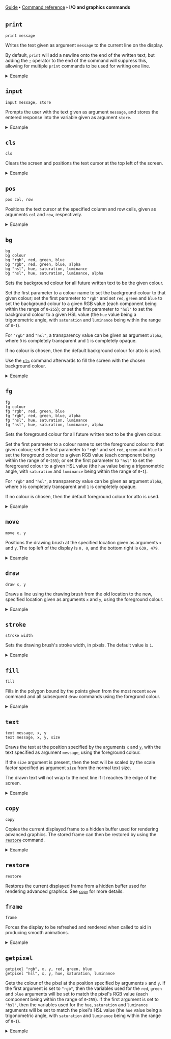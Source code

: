 [Guide](/index.md) 🢒 [Command reference](/reference/index.md) 🢒 **I/O and graphics commands**

## `print`
```
print message
```

Writes the text given as argument `message` to the current line on the display.

By default, `print` will add a newline onto the end of the written text, but adding the `;` operator to the end of the command will suppress this, allowing for multiple `print` commands to be used for writing one line.

<details>
<summary>Example</summary>
<pre>
<code>10 score=120</code>
<code>20 print "Your score is ";</code>
<code>30 print score</code>
<code>40 print "Well done!"</code>
</pre>
</details>

## `input`
```
input message, store
```

Prompts the user with the text given as argument `message`, and stores the entered response into the variable given as argument `store`.

<details>
<summary>Example</summary>
<pre>
<code>10 input "What's your name? ", name$</code>
<code>20 print "Hello, "; name$; "!"</code>
</pre>
</details>

## `cls`
```
cls
```

Clears the screen and positions the text cursor at the top left of the screen.

<details>
<summary>Example</summary>
<pre>
<code>10 cls</code>
<code>20 print "All cleared!"</code>
</pre>
</details>

## `pos`
```
pos col, row
```

Positions the text cursor at the specified column and row cells, given as arguments `col` and `row`, respectively.

<details>
<summary>Example</summary>
<pre>
<code>10 for i=0 to 10</code>
<code>20 pos i, i</code>
<code>30 print "Hello, world!"</code>
<code>40 next</code>
</pre>
</details>

## `bg`
```
bg
bg colour
bg "rgb", red, green, blue
bg "rgb", red, green, blue, alpha
bg "hsl", hue, saturation, luminance
bg "hsl", hue, saturation, luminance, alpha
```

Sets the background colour for all future written text to be the given colour.

Set the first parameter to a colour name to set the background colour to that given colour; set the first parameter to `"rgb"` and set `red`, `green` and `blue` to set the background colour to a given RGB value (each component being within the range of `0`-`255`); or set the first parameter to `"hsl"` to set the background colour to a given HSL value (the `hue` value being a trigonometric angle, with `saturation` and `luminance` being within the range of `0`-`1`).

For `"rgb"` and `"hsl"`, a transparency value can be given as argument `alpha`, where `0` is completely transparent and `1` is completely opaque.

If no colour is chosen, then the default background colour for atto is used.

Use the [`cls`](#cls) command afterwards to fill the screen with the chosen background colour.

<details>
<summary>Example</summary>
<pre>
<code>10 bg "lightblue"</code>
<code>20 cls</code>
<code>30 print "This is a nice colour theme!"</code>
</pre>
</details>

## `fg`
```
fg
fg colour
fg "rgb", red, green, blue
fg "rgb", red, green, blue, alpha
fg "hsl", hue, saturation, luminance
fg "hsl", hue, saturation, luminance, alpha
```

Sets the foreground colour for all future written text to be the given colour.

Set the first parameter to a colour name to set the foreground colour to that given colour; set the first parameter to `"rgb"` and set `red`, `green` and `blue` to set the foreground colour to a given RGB value (each component being within the range of `0`-`255`); or set the first parameter to `"hsl"` to set the foreground colour to a given HSL value (the `hue` value being a trigonometric angle, with `saturation` and `luminance` being within the range of `0`-`1`).

For `"rgb"` and `"hsl"`, a transparency value can be given as argument `alpha`, where `0` is completely transparent and `1` is completely opaque.

If no colour is chosen, then the default foreground colour for atto is used.

<details>
<summary>Example</summary>
<pre>
<code>10 bg "red"</code>
<code>20 print "Something bad has happened!"</code>
</pre>
</details>

## `move`
```
move x, y
```

Positions the drawing brush at the specified location given as arguments `x` and `y`. The top left of the display is `0, 0`, and the bottom right is `639, 479`.

<details>
<summary>Example</summary>
<pre>
<code>10 move 100, 100</code>
<code>20 draw 100, 200</code>
<code>30 move 200, 100</code>
<code>40 draw 200, 200</code>
</pre>
</details>

## `draw`
```
draw x, y
```

Draws a line using the drawing brush from the old location to the new, specified location given as arguments `x` and `y`, using the foreground colour.

<details>
<summary>Example</summary>
<pre>
<code>5 rem Draws a triangle</code>
<code>10 move 150, 100</code>
<code>20 draw 100, 200</code>
<code>30 draw 200, 200</code>
<code>40 draw 150, 100</code>
</pre>
</details>

## `stroke`
```
stroke width
```

Sets the drawing brush's stroke width, in pixels. The default value is `1`.

<details>
<summary>Example</summary>
<pre>
<code>10 for i=1 to 10</code>
<code>20 stroke i</code>
<code>30 move 10, 10*i</code>
<code>40 draw 100, 100*i</code>
<code>50 next</code>
</pre>
</details>

## `fill`
```
fill
```

Fills in the polygon bound by the points given from the most recent `move` command and all subsequent `draw` commands using the foregrund colour.

<details>
<summary>Example</summary>
<pre>
<code>5 rem Draws a filled triangle</code>
<code>10 move 150, 100</code>
<code>20 draw 100, 200</code>
<code>30 draw 200, 200</code>
<code>40 fill</code>
</pre>
</details>

## `text`
```
text message, x, y
text message, x, y, size
```

Draws the text at the position specified by the arguments `x` and `y`, with the text specified as argument `message`, using the foreground colour.

If the `size` argument is present, then the text will be scaled by the scale factor specified as argument `size` from the normal text size.

The drawn text will not wrap to the next line if it reaches the edge of the screen.

<details>
<summary>Example</summary>
<pre>
<code>10 cls</code>
<code>20 for i=50 to 200 step 10</code>
<code>30 fg "rgb", 0, 0, 0, i/200</code>
<code>40 text i, i, "Hello, world!"</code>
<code>50 next</code>
</pre>
</details>

## `copy`
```
copy
```

Copies the current displayed frame to a hidden buffer used for rendering advanced graphics. The stored frame can then be restored by using the [`restore`](#restore) command.

<details>
<summary>Example</summary>
<pre>
<code>10 move 150, 100</code>
<code>20 draw 100, 200</code>
<code>30 draw 200, 200</code>
<code>40 draw 150, 100</code>
<code>50 copy</code>
<code>60 delay 500</code>
<code>70 fill</code>
<code>80 delay 500</code>
<code>90 restore</code>
<code>100 goto 50</code>
</pre>
</details>

## `restore`
```
restore
```

Restores the current displayed frame from a hidden buffer used for rendering advanced graphics. See [`copy`](#copy) for more details.

## `frame`
```
frame
```

Forces the display to be refreshed and rendered when called to aid in producing smooth animations.

<details>
<summary>Example</summary>
<pre>
<code>5 rem The background should only appear green</code>
<code>10 bg "red"</code>
<code>20 cls</code>
<code>30 bg "green"</code>
<code>40 cls</code>
<code>50 frame</code>
<code>60 goto 10</code>
</pre>
</details>

## `getpixel`
```
getpixel "rgb", x, y, red, green, blue
getpixel "hsl", x, y, hue, saturation, luminance
```

Gets the colour of the pixel at the position specified by arguments `x` and `y`. If the first argument is set to `"rgb"`, then the variables used for the `red`, `green` and `blue` arguments will be set to match the pixel's RGB value (each component being within the range of `0`-`255`). If the first argument is set to `"hsl"`, then the variables used for the `hue`, `saturation` and `luminance` arguments will be set to match the pixel's HSL value (the `hue` value being a trigonometric angle, with `saturation` and `luminance` being within the range of `0`-`1`).

<details>
<summary>Example</summary>
<pre>
<code>10 deg</code>
<code>20 bg "green"</code>
<code>30 cls</code>
<code>40 getpixel "hsl", 100, 100, hue, saturation, luminance</code>
<code>50 print "The colour at 100, 100 is:"</code>
<code>60 print hue; "° hue"</code>
<code>70 print saturation*100; "% saturation"</code>
<code>80 print luminance*100; "% luminance"</code>
</pre>
</details>